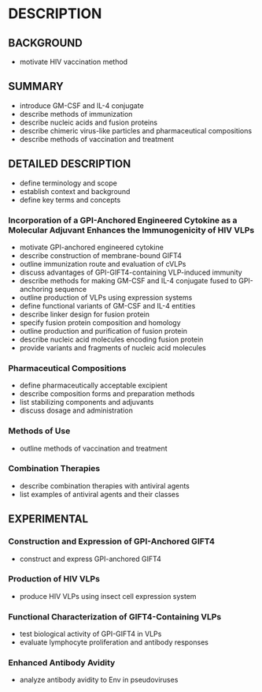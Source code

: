 # DESCRIPTION

## BACKGROUND

- motivate HIV vaccination method

## SUMMARY

- introduce GM-CSF and IL-4 conjugate
- describe methods of immunization
- describe nucleic acids and fusion proteins
- describe chimeric virus-like particles and pharmaceutical compositions
- describe methods of vaccination and treatment

## DETAILED DESCRIPTION

- define terminology and scope
- establish context and background
- define key terms and concepts

### Incorporation of a GPI-Anchored Engineered Cytokine as a Molecular Adjuvant Enhances the Immunogenicity of HIV VLPs

- motivate GPI-anchored engineered cytokine
- describe construction of membrane-bound GIFT4
- outline immunization route and evaluation of cVLPs
- discuss advantages of GPI-GIFT4-containing VLP-induced immunity
- describe methods for making GM-CSF and IL-4 conjugate fused to GPI-anchoring sequence
- outline production of VLPs using expression systems
- define functional variants of GM-CSF and IL-4 entities
- describe linker design for fusion protein
- specify fusion protein composition and homology
- outline production and purification of fusion protein
- describe nucleic acid molecules encoding fusion protein
- provide variants and fragments of nucleic acid molecules

### Pharmaceutical Compositions

- define pharmaceutically acceptable excipient
- describe composition forms and preparation methods
- list stabilizing components and adjuvants
- discuss dosage and administration

### Methods of Use

- outline methods of vaccination and treatment

### Combination Therapies

- describe combination therapies with antiviral agents
- list examples of antiviral agents and their classes

## EXPERIMENTAL

### Construction and Expression of GPI-Anchored GIFT4

- construct and express GPI-anchored GIFT4

### Production of HIV VLPs

- produce HIV VLPs using insect cell expression system

### Functional Characterization of GIFT4-Containing VLPs

- test biological activity of GPI-GIFT4 in VLPs
- evaluate lymphocyte proliferation and antibody responses

### Enhanced Antibody Avidity

- analyze antibody avidity to Env in pseudoviruses

